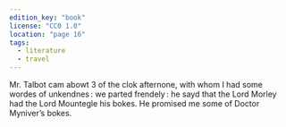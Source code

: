 ```yaml
---
edition_key: "book"
license: "CC0 1.0"
location: "page 16"
tags:
  - literature
  - travel
---
```

Mr. Talbot cam abowt 3 of the clok afternone, with
whom I had some wordes of unkendnes : we parted frendely : he
sayd that the Lord Morley had the Lord Mountegle his bokes.
He promised me some of Doctor Myniver’s bokes.
